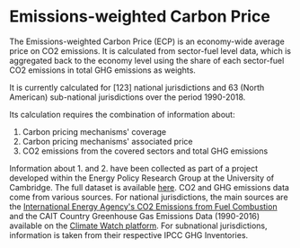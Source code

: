 # Emissions-weighted Carbon Price
 
The Emissions-weighted Carbon Price (ECP) is an economy-wide average price on CO2 emissions. It is calculated from sector-fuel level data, which is aggregated back to the economy level using the share of each sector-fuel CO2 emissions in total GHG emissions as weights.

It is currently calculated for [123] national jurisdictions and 63 (North American) sub-national jurisdictions over the period 1990-2018.

Its calculation requires the combination of information about:
1. Carbon pricing mechanisms' coverage
2. Carbon pricing mechanisms' associated price
3. CO2 emissions from the covered sectors and total GHG emissions

Information about 1. and 2. have been collected as part of a project developed within the Energy Policy Research Group at the University of Cambridge. The full dataset is available [here](https://github.com/gd1989/WorldCarbonPricingDatabase). CO2 and GHG emissions data come from various sources. For national jurisdictions, the main sources are the [International Energy Agency's CO2 Emissions from Fuel Combustion](https://www.iea.org/reports/co2-emissions-from-fuel-combustion-overview) and the CAIT Country Greenhouse Gas Emissions Data (1990-2016) available on the [Climate Watch platform](https://www.climatewatchdata.org/ghg-emissions). For subnational jurisdictions, information is taken from their respective IPCC GHG Inventories.
